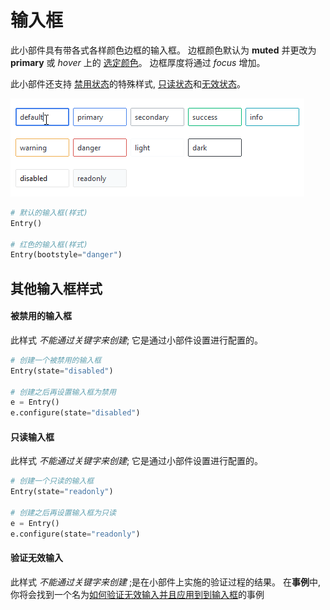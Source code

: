 # 输入框

此小部件具有带各式各样颜色边框的输入框。
边框颜色默认为 __muted__ 并更改为 **primary** 或 _hover_ 上的 [选定颜色](index.md#colors)。
边框厚度将通过 _focus_ 增加。

此小部件还支持 [禁用状态](#disabled-entry)的特殊样式,
[只读状态](#readonly-entry)和[无效状态](#invalid-entry)。

![entry](../assets/widget-styles/entries.gif)

```python
# 默认的输入框(样式)
Entry()

# 红色的输入框(样式)
Entry(bootstyle="danger")
```

## 其他输入框样式

#### 被禁用的输入框

此样式 _不能通过关键字来创建_; 它是通过小部件设置进行配置的。

```python
# 创建一个被禁用的输入框
Entry(state="disabled")

# 创建之后再设置输入框为禁用
e = Entry()
e.configure(state="disabled")
```

#### 只读输入框

此样式 _不能通过关键字来创建_; 它是通过小部件设置进行配置的。

```python
# 创建一个只读的输入框
Entry(state="readonly")

# 创建之后再设置输入框为只读
e = Entry()
e.configure(state="readonly")
```

#### 验证无效输入

此样式 _不能通过关键字来创建_ ;是在小部件上实施的验证过程的结果。
在**事例**中,你将会找到一个名为[如何验证无效输入并且应用到到输入框](../cookbook/validate-user-input.md)的事例
